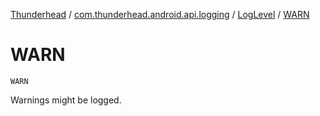 [Thunderhead](../../index.md) / [com.thunderhead.android.api.logging](../index.md) / [LogLevel](index.md) / [WARN](./-w-a-r-n.md)

# WARN

`WARN`

Warnings might be logged.

